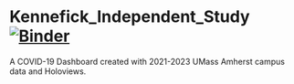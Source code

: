 # Kennefick_Independent_Study [![Binder](https://mybinder.org/badge_logo.svg)](https://mybinder.org/v2/gh/Andrew-Kennefick/Kennefick_Independent_Study/HEAD)
A COVID-19 Dashboard created with 2021-2023 UMass Amherst campus data and Holoviews. 
